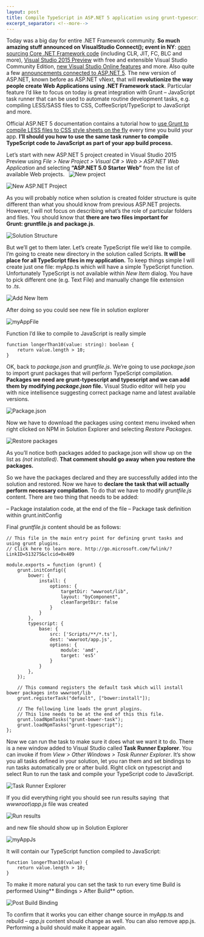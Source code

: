 ```yaml
---
layout: post
title: Compile TypeScript in ASP.NET 5 application using grunt-typescript
excerpt_separator: <!--more-->
---
```


Today was a big day for entire .NET Framework community. **So much amazing stuff announced on VisualStudio Connect(); event in NY**: [open sourcing Core .NET Framework code](http://bit.ly/1zNzeOG) (including CLR, JIT, FC, BLC and more), [Visual Studio 2015 Preview](http://blogs.msdn.com/b/visualstudioalm/archive/2014/11/12/announcing-visual-studio-2015-preview-availability.aspx) with free and extensible Visual Studio Community Edition, [new Visual Studio Online features](http://blogs.msdn.com/b/bharry/archive/2014/11/12/news-from-connect.aspx) and more. Also quite a few [announcements connected to ASP.NET 5](http://blogs.msdn.com/b/webdev/archive/2014/11/12/announcing-asp-net-features-in-visual-studio-2015-preview-and-vs2013-update-4.aspx). The new version of ASP.NET, known before as ASP.NET vNext, that will **revolutionize the way people create Web Applications using .NET Framework stack**. Particular feature I’d like to focus on today is great integration with Grunt – JavaScript task runner that can be used to automate routine development tasks, e.g. compiling LESS/SASS files to CSS, CoffeeScript/TypeScript to JavaScript and more.

<!--more-->

Official ASP.NET 5 documentation contains a tutorial how to [use Grunt to compile LESS files to CSS style sheets on the fly](http://www.asp.net/vnext/overview/aspnet-vnext/grunt-and-bower-in-visual-studio-2015) every time you build your app. **I’ll should you how to use the same task runner to compile TypeScript code to JavaScript as part of your app build process.**

Let’s start with new ASP.NET 5 project created in Visual Studio 2015 Preview using *File > New Project > Visual C# > Web > ASP.NET Web Application* and selecting **“ASP.NET 5.0 Starter Web”** from the list of available Web projects.
 
![New project](../../images/typescript-NewProject.png)

![New ASP.NET Project](../../images/typescript-AspProjectType.png)

As you will probably notice when solution is created folder structure is quite different than what you should know from previous ASP.NET projects. However, I will not focus on describing what’s the role of particular folders and files. You should know that **there are two files important for Grunt: gruntfile.js and package.js**.

![Solution Structure](../../images/typescript-SolutionStructure.png)

But we’ll get to them later. Let’s create TypeScript file we’d like to compile. I’m going to create new directory in the solution called Scripts. **It will be place for all TypeScript files in my application.** To keep things simple I will create just one file: myApp.ts which will have a simple TypeScript function. Unfortunately TypeScript is not available within *New Item* dialog. You have to pick different one (e.g. Text File) and manually change file extension to *.ts*.

![Add New Item](../../images/typescript-AddTypeScriptFile.png)

After doing so you could see new file in solution explorer

![myAppFile](../../images/typescript-myAppFile.png)

Function I’d like to compile to JavaScript is really simple

```
function longerThan10(value: string): boolean {
    return value.length > 10;
}
```

OK, back to *package.json* and *gruntfile.js*. We’re going to use *package.json* to import grunt packages that will perform TypeScript compilation. **Packages we need are grunt-typescript and typescript and we can add them by modifying *package.json* file.** Visual Studio editor will help you with nice intellisence suggesting correct package name and latest available versions.

![Package.json](../../images/typescript-PackageJson.png)

Now we have to download the packages using context menu invoked when right clicked on NPM in Solution Explorer and selecting *Restore Packages*.

![Restore packages](../../images/typescript-RestorePackages.png)

As you’ll notice both packages added to package.json will show up on the list as *(not installed)*. **That comment should go away when you restore the packages.**

So we have the packages declared and they are successfully added into the solution and restored. Now we have to **declare the task that will actually perform necessary compilation**. To do that we have to modify *gruntfile.js* content. There are two thing that needs to be added:

– Package instalation code, at the end of the file
– Package task definition within grunt.initConfig

Final *gruntfile.js* content should be as follows:

```
// This file in the main entry point for defining grunt tasks and using grunt plugins.
// Click here to learn more. http://go.microsoft.com/fwlink/?LinkID=513275&clcid=0x409

module.exports = function (grunt) {
    grunt.initConfig({
        bower: {
            install: {
                options: {
                    targetDir: "wwwroot/lib",
                    layout: "byComponent",
                    cleanTargetDir: false
                }
            }
        },
        typescript: {
            base: {
                src: ['Scripts/**/*.ts'],
                dest: 'wwwroot/app.js',
                options: {
                    module: 'amd',
                    target: 'es5'
                }
            }
        },
    });

    // This command registers the default task which will install bower packages into wwwroot/lib
    grunt.registerTask("default", ["bower:install"]);

    // The following line loads the grunt plugins.
    // This line needs to be at the end of this this file.
    grunt.loadNpmTasks("grunt-bower-task");
    grunt.loadNpmTasks("grunt-typescript");
};
```

Now we can run the task to make sure it does what we want it to do. There is a new window added to Visual Studio called **Task Runner Explorer**. You can invoke if from *View > Other Windows > Task Runner Explorer*. It’s show you all tasks defined in your solution, let you ran them and set bindings to run tasks automatically pre or after build. Right click on typescript and select Run to run the task and compile your TypeScript code to JavaScript.

![Task Runner Explorer](../../images/typescript-TaskRunnerExplorer.png)

If you did everything right you should see run results saying  that *wwwroot\app.js* file was created

![Run results](../../images/typescript-RunResults.png)

and new file should show up in Solution Explorer

![myAppJs](../../images/typescript-myAppJs.png)

It will contain our TypeScript function compiled to JavaScript:

```
function longerThan10(value) {
    return value.length > 10;
}
```

To make it more natural you can set the task to run every time Build is performed Using** Bindings > After Build** option.

![Post Build Binding](../../images/typescript-PostBuildBinding.png)

To confirm that it works you can either change source in myApp.ts and rebuild – *app.js* content should change as well. You can also remove app.js. Performing a build should make it appear again.